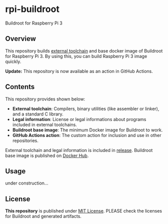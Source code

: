 # rpi-buildroot

Buildroot for Raspberry Pi 3

## Overview

This repository builds [external toolchain](https://buildroot.org/downloads/manual/manual.html#build-toolchain-with-buildroot) and base docker image of Buildroot for Raspberry Pi 3. By using this, you can build Raspberry Pi 3 image quickly.

**Update:** This repository is now available as an action in GitHub Actions.

## Contents

This repository provides shown below:

 - **External toolchain**: Compilers, binary utilities (like assembler or linker), and a standard C library.
 - **Legal information**: License or legal informations about programs included in external toolchains.
 - **Buildroot base image**: The minimum Docker image for Buildroot to work. 
 - **GitHub Actions action**: The custom action for inclusion and use in other repositories.

External toolchain and legal information is included in [release](https://github.com/Enchan1207/rpi-buildroot/releases). Buildroot base image is published on [Docker Hub](https://hub.docker.com/repository/docker/enchan1207/buildroot_base/general).

## Usage

under construction...

## License

**This repository** is published under [MIT License](LICENSE). PLEASE check the licenses for Buildroot and generated artifacts.
